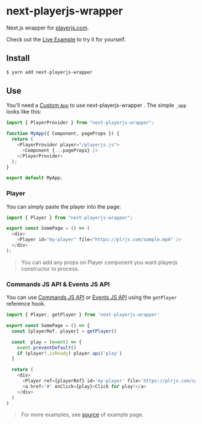 # next-playerjs-wrapper

Next.js wrapper for [playerjs.com](https://playerjs.com/).

Check out the [Live Example](https://next-playerjs-wrapper.vercel.app/) to try it for yourself.

## Install

```bash
$ yarn add next-playerjs-wrapper
```

## Use

You'll need a [Custom `App`](https://nextjs.org/docs/advanced-features/custom-app) to use next-playerjs-wrapper . The simple `_app` looks like this:

```js
import { PlayerProvider } from "next-playerjs-wrapper";

function MyApp({ Component, pageProps }) {
  return (
    <PlayerProvider player="/playerjs.js">
      <Component {...pageProps} />
    </PlayerProvider>
  );
}

export default MyApp;
```

### Player

You can simply paste the player into the page:

```js
import { Player } from "next-playerjs-wrapper";

export const SomePage = () => (
  <div>
    <Player id="my-player" file="https://plrjs.com/sample.mp4" />
  </div>
);
```

> You can add any props on Player component you want playerjs constructor to process.

### Commands JS API & Events JS API

You can use [Commands JS API](https://playerjs.com/docs/en=apicommands) or [Events JS API](https://playerjs.com/docs/en=api) using the `getPlayer` reference hook.

```js
import { Player, getPlayer } from 'next-playerjs-wrapper'

export const SomePage = () => {
  const [playerRef, player] = getPlayer()

  const  play = (event) => {
    event.preventDefault()
    if (player?.isReady) player.api('play')
  }

  return (
    <div>
      <Player ref={playerRef} id='my-player' file='https://plrjs.com/sample.mp4'/>
      <a href='#' onClick={play}>Click for play!</a>
    </div>
  )
)
```

> For more examples, see [source](https://github.com/pavelvladimir/next-playerjs-wrapper/tree/main/example) of example page.
